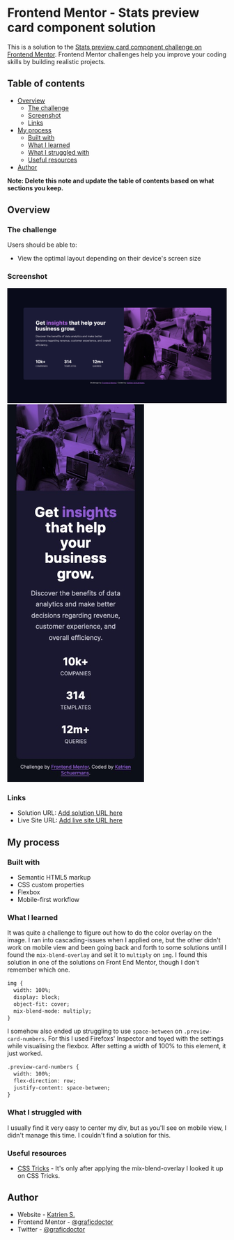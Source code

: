 # Frontend Mentor - Stats preview card component solution

This is a solution to the [Stats preview card component challenge on Frontend Mentor](https://www.frontendmentor.io/challenges/stats-preview-card-component-8JqbgoU62). Frontend Mentor challenges help you improve your coding skills by building realistic projects. 

## Table of contents

- [Overview](#overview)
  - [The challenge](#the-challenge)
  - [Screenshot](#screenshot)
  - [Links](#links)
- [My process](#my-process)
  - [Built with](#built-with)
  - [What I learned](#what-i-learned)
  - [What I struggled with](#what-i-struggled-with)
  - [Useful resources](#useful-resources)
- [Author](#author)

**Note: Delete this note and update the table of contents based on what sections you keep.**

## Overview

### The challenge

Users should be able to:

- View the optimal layout depending on their device's screen size

### Screenshot

![](./desktop-view.jpg)
![](./mobile-view.jpg)


### Links

- Solution URL: [Add solution URL here](https://your-solution-url.com)
- Live Site URL: [Add live site URL here](https://your-live-site-url.com)

## My process

### Built with

- Semantic HTML5 markup
- CSS custom properties
- Flexbox
- Mobile-first workflow

### What I learned

It was quite a challenge to figure out how to do the color overlay on the image. I ran into cascading-issues when I applied one, but the other didn't work on mobile view and been going back and forth to some solutions until I found the `mix-blend-overlay` and set it to `multiply` on `img`. 
I found this solution in one of the solutions on Front End Mentor, though I don't remember which one.

```
img {
  width: 100%;
  display: block;
  object-fit: cover;
  mix-blend-mode: multiply;
}
```

I somehow also ended up struggling to use `space-between` on `.preview-card-numbers`. For this I used Firefoxs' Inspector and toyed with the settings while visualising the flexbox. After setting a width of 100% to this element, it just worked.

```
.preview-card-numbers {
  width: 100%;
  flex-direction: row;
  justify-content: space-between;
}
```

### What I struggled with

I usually find it very easy to center my div, but as you'll see on mobile view, I didn't manage this time. I couldn't find a solution for this.

### Useful resources

- [CSS Tricks](https://css-tricks.com/almanac/properties/m/mix-blend-mode/) - It's only after applying the mix-blend-overlay I looked it up on CSS Tricks.


## Author

- Website - [Katrien S.](https://www.katriens.be)
- Frontend Mentor - [@graficdoctor](https://www.frontendmentor.io/profile/graficdoctor)
- Twitter - [@graficdoctor](https://www.twitter.com/graficdoctor)